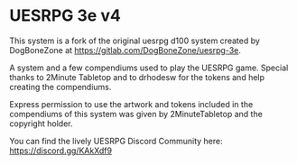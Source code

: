 # UESRPG 3e v4
This system is a fork of the original uesrpg d100 system created by DogBoneZone at https://gitlab.com/DogBoneZone/uesrpg-3e.

A system and a few compendiums used to play the UESRPG game. Special thanks to 2Minute Tabletop and to drhodesw for the tokens and help creating the compendiums.

Express permission to use the artwork and tokens included in the compendiums of this system was given by 2MinuteTabletop and the copyright holder.

You can find the lively UESRPG Discord Community here: https://discord.gg/KAkXdf9

